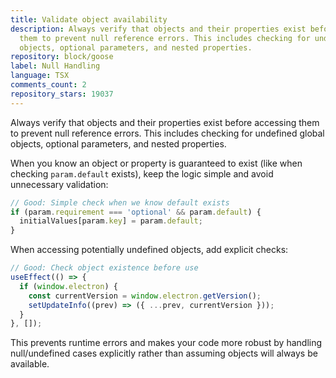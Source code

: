 ```yaml
---
title: Validate object availability
description: Always verify that objects and their properties exist before accessing
  them to prevent null reference errors. This includes checking for undefined global
  objects, optional parameters, and nested properties.
repository: block/goose
label: Null Handling
language: TSX
comments_count: 2
repository_stars: 19037
---
```


Always verify that objects and their properties exist before accessing them to prevent null reference errors. This includes checking for undefined global objects, optional parameters, and nested properties.

When you know an object or property is guaranteed to exist (like when checking `param.default` exists), keep the logic simple and avoid unnecessary validation:

```typescript
// Good: Simple check when we know default exists
if (param.requirement === 'optional' && param.default) {
  initialValues[param.key] = param.default;
}
```

When accessing potentially undefined objects, add explicit checks:

```typescript
// Good: Check object existence before use
useEffect(() => {
  if (window.electron) {
    const currentVersion = window.electron.getVersion();
    setUpdateInfo((prev) => ({ ...prev, currentVersion }));
  }
}, []);
```

This prevents runtime errors and makes your code more robust by handling null/undefined cases explicitly rather than assuming objects will always be available.
